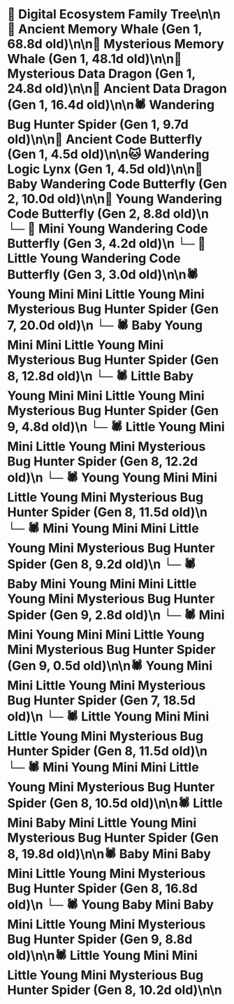 # 🌳 Digital Ecosystem Family Tree\n\n🐋 Ancient Memory Whale (Gen 1, 68.8d old)\n\n🐋 Mysterious Memory Whale (Gen 1, 48.1d old)\n\n🐉 Mysterious Data Dragon (Gen 1, 24.8d old)\n\n🐉 Ancient Data Dragon (Gen 1, 16.4d old)\n\n🕷️ Wandering Bug Hunter Spider (Gen 1, 9.7d old)\n\n🦋 Ancient Code Butterfly (Gen 1, 4.5d old)\n\n🐱 Wandering Logic Lynx (Gen 1, 4.5d old)\n\n🦋 Baby Wandering Code Butterfly (Gen 2, 10.0d old)\n\n🦋 Young Wandering Code Butterfly (Gen 2, 8.8d old)\n  └─ 🦋 Mini Young Wandering Code Butterfly (Gen 3, 4.2d old)\n  └─ 🦋 Little Young Wandering Code Butterfly (Gen 3, 3.0d old)\n\n🕷️ Young Mini Mini Little Young Mini Mysterious Bug Hunter Spider (Gen 7, 20.0d old)\n  └─ 🕷️ Baby Young Mini Mini Little Young Mini Mysterious Bug Hunter Spider (Gen 8, 12.8d old)\n    └─ 🕷️ Little Baby Young Mini Mini Little Young Mini Mysterious Bug Hunter Spider (Gen 9, 4.8d old)\n  └─ 🕷️ Little Young Mini Mini Little Young Mini Mysterious Bug Hunter Spider (Gen 8, 12.2d old)\n  └─ 🕷️ Young Young Mini Mini Little Young Mini Mysterious Bug Hunter Spider (Gen 8, 11.5d old)\n  └─ 🕷️ Mini Young Mini Mini Little Young Mini Mysterious Bug Hunter Spider (Gen 8, 9.2d old)\n    └─ 🕷️ Baby Mini Young Mini Mini Little Young Mini Mysterious Bug Hunter Spider (Gen 9, 2.8d old)\n    └─ 🕷️ Mini Mini Young Mini Mini Little Young Mini Mysterious Bug Hunter Spider (Gen 9, 0.5d old)\n\n🕷️ Young Mini Mini Little Young Mini Mysterious Bug Hunter Spider (Gen 7, 18.5d old)\n  └─ 🕷️ Little Young Mini Mini Little Young Mini Mysterious Bug Hunter Spider (Gen 8, 11.5d old)\n  └─ 🕷️ Mini Young Mini Mini Little Young Mini Mysterious Bug Hunter Spider (Gen 8, 10.5d old)\n\n🕷️ Little Mini Baby Mini Little Young Mini Mysterious Bug Hunter Spider (Gen 8, 19.8d old)\n\n🕷️ Baby Mini Baby Mini Little Young Mini Mysterious Bug Hunter Spider (Gen 8, 16.8d old)\n  └─ 🕷️ Young Baby Mini Baby Mini Little Young Mini Mysterious Bug Hunter Spider (Gen 9, 8.8d old)\n\n🕷️ Little Young Mini Mini Little Young Mini Mysterious Bug Hunter Spider (Gen 8, 10.2d old)\n\n